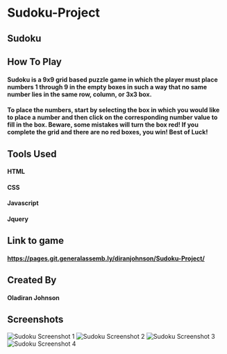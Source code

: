 # Sudoku-Project


## Sudoku


## How To Play

#### Sudoku is a 9x9 grid based puzzle game in which the player must place numbers 1 through 9 in the empty boxes in such a way that no same number lies in the same row, column, or 3x3 box.

#### To place the numbers, start by selecting the box in which you would like to place a number and then click on the corresponding number value to fill in the box. Beware, some mistakes will turn the box red! If you complete the grid and there are no red boxes, you win! Best of Luck!

## Tools Used

#### HTML
#### CSS
#### Javascript
#### Jquery

## Link to game

#### https://pages.git.generalassemb.ly/diranjohnson/Sudoku-Project/

## Created By

#### Oladiran Johnson

## Screenshots

![Sudoku Screenshot 1](https://i.ibb.co/NVJSYvS/Game-Screenshot-1.png)
![Sudoku Screenshot 2](https://i.ibb.co/MDkL4qz/Game-Screenshot-2.png)
![Sudoku Screenshot 3](https://i.ibb.co/ck8dW2d/Game-Screenshot-3.png)
![Sudoku Screenshot 4](https://i.ibb.co/WVRvDyp/Game-Screenshot-4.png)

